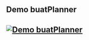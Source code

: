 <h2>Demo buatPlanner<h2>

[![Demo buatPlanner](http://i3.ytimg.com/vi/84BmX4xi2o0/hqdefault.jpg)](https://youtu.be/84BmX4xi2o0)
